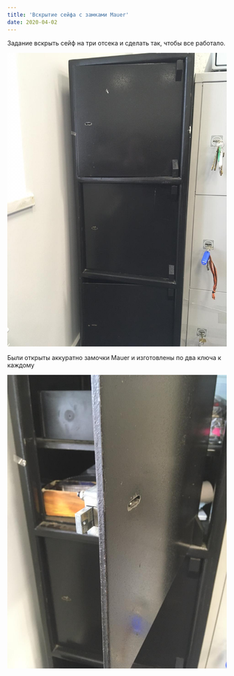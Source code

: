 ```yaml
---
title: 'Вскрытие сейфа с замками Mauer'
date: 2020-04-02
---
```


Задание вскрыть сейф на три отсека и сделать так, чтобы все работало. 

![](FB7AA5CD-5514-46A7-9C7C-0F8050B7D936.jpeg)

Были открыты аккуратно замочки Mauer и изготовлены по два ключа к каждому

![](C7AD3EE8-8747-4DC2-9B51-868483827C34.jpeg)
